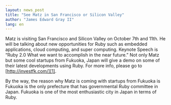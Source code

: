 ```yaml
---
layout: news_post
title: "See Matz in San Francisco or Silicon Valley"
author: "James Edward Gray II"
lang: en
---
```


Matz is visiting San Francisco and Silicon Valley on October 7th and
11th. He will be talking about new opportunities for Ruby such as
embedded applications, cloud computing, and super computing. Keynote
Speech is “Ruby 2.0 What we want to accomplish in the near future.” Not
only Matz but some cool startups from Fukuoka, Japan will give a demo on
some of their latest developments using Ruby. For more info, please go
to [http://investfk.com/][1].

By the way, the reason why Matz is coming with startups from Fukuoka is
Fukuoka is the only prefecture that has governmental Ruby committee in
Japan. Fukuoka is one of the most enthusiastic city in Japan in terms of
Ruby.



[1]: http://investfk.com/
